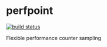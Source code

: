 # perfpoint
[![build status](https://api.travis-ci.org/rdadolf/perfpoint.svg?branch=master)](https://travis-ci.org/rdadolf/perfpoint)

Flexible performance counter sampling
